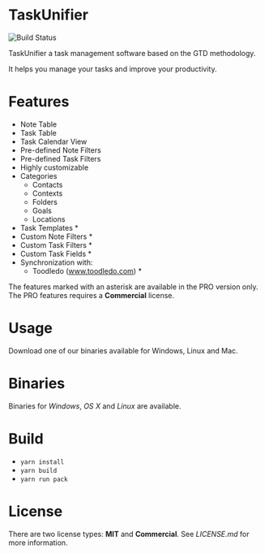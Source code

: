 # TaskUnifier

![Build Status](https://codebuild.eu-west-1.amazonaws.com/badges?uuid=eyJlbmNyeXB0ZWREYXRhIjoiTkg3ZVQvNW9wVGQvT3hteTFWNkYybjBnZEdnQ0t0N2QrRE5qQTlSaFB4SGUxazc0NkJpK0VNOGdKRVZxdTQ1bXdoby9hMUlwVS9jdTNXRWE3K3p6YUZnPSIsIml2UGFyYW1ldGVyU3BlYyI6ImkyMnBOOUhKMVNKRmJmWUsiLCJtYXRlcmlhbFNldFNlcmlhbCI6MX0%3D&branch=master)

TaskUnifier a task management software based on the GTD methodology.

It helps you manage your tasks and improve your productivity.

# Features

* Note Table
* Task Table
* Task Calendar View
* Pre-defined Note Filters
* Pre-defined Task Filters
* Highly customizable
* Categories
    * Contacts
    * Contexts
    * Folders
    * Goals
    * Locations
* Task Templates *
* Custom Note Filters *
* Custom Task Filters *
* Custom Task Fields *
* Synchronization with:
    * Toodledo (www.toodledo.com) *

The features marked with an asterisk are available in the PRO version only.
The PRO features requires a **Commercial** license.

# Usage

Download one of our binaries available for Windows, Linux and Mac.

# Binaries

Binaries for *Windows*, *OS X* and *Linux* are available.

# Build

* `yarn install`
* `yarn build`
* `yarn run pack`

# License

There are two license types: **MIT** and **Commercial**.
See *LICENSE.md* for more information.
